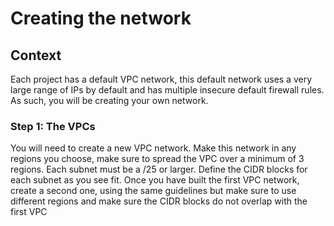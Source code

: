# Creating the network

## Context

Each project has a default VPC network, this default network uses a very large range of IPs by default and has multiple insecure default firewall rules. As such, you will be creating your own network.

### Step 1: The VPCs

You will need to create a new VPC network. Make this network in any regions you choose, make sure to spread the VPC over a minimum of 3 regions. Each subnet must be a /25 or larger. Define the CIDR blocks for each subnet as you see fit. Once you have built the first VPC network, create a second one, using the same guidelines but make sure to use different regions and make sure the CIDR blocks do not overlap with the first VPC
